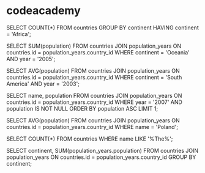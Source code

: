 # codeacademy


SELECT COUNT(*) FROM  countries
GROUP BY  continent
HAVING continent = 'Africa';

SELECT SUM(population) FROM countries
JOIN population_years
	ON  countries.id = population_years.country_id
WHERE continent = 'Oceania'
AND year = '2005';

SELECT AVG(population) FROM countries
JOIN population_years
	ON  countries.id = population_years.country_id
WHERE continent = 'South America'
AND year =  '2003';

SELECT name, population FROM countries
JOIN population_years
	ON  countries.id = population_years.country_id
WHERE year = '2007'
AND population IS NOT NULL
ORDER BY population ASC
LIMIT 1;

SELECT AVG(population) FROM countries
JOIN population_years
	ON  countries.id = population_years.country_id
WHERE name = 'Poland';

SELECT COUNT(*) FROM countries
WHERE name LIKE '%The%';

SELECT continent, SUM(population_years.population) FROM countries
JOIN population_years
	ON  countries.id = population_years.country_id
GROUP BY continent;






